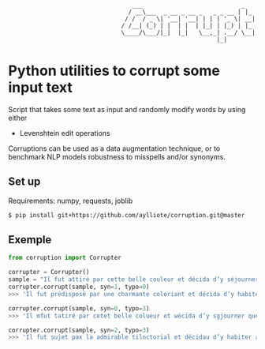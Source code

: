                                        ___                            _   
                                      / __\___  _ __ _ __ _   _ _ __ | |_ 
                                     / /  / _ \| '__| '__| | | | '_ \| __|
                                    / /__| (_) | |  | |  | |_| | |_) | |_ 
                                    \____/\___/|_|  |_|   \__,_| .__/ \__|
                                                               |_|        
# Python utilities to corrupt some input text

Script that takes some text as input and randomly modify words by using either
- Levenshtein edit operations

Corruptions can be used as a data augmentation technique, or to benchmark NLP models robustness to misspells and/or synonyms.
## Set up
Requirements: numpy, requests, joblib
```bash
$ pip install git+https://github.com/aylliote/corruption.git@master
```
## Exemple
```python
from corruption import Corrupter

corrupter = Corrupter()
sample = "Il fut attiré par cette belle couleur et décida d’y séjourner quelque temps"
corrupter.corrupt(sample, syn=1, typo=0)
>>> 'Il fut prédisposé par une charmante coloriant et décida d’y habiter pour période'

corrupter.corrupt(sample, syn=0, typo=3)
>>> 'Il mfut tatiré par cetet belle colueur et wécida d’y sgjourner quelque temzps'

corrupter.corrupt(sample, syn=2, typo=3)
>>> 'Il fut sujet pax la admirable tilnctorial et décidau d’y habiter auprès âge'
```
